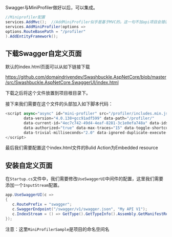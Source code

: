 Swagger与MiniProfiler做好以后，可以集成。

```C#
//Miniprofiler配置
services.AddMvc();  //AddMiniProfiler似乎是基于MVC的。这一句不加api项目会错误
services.AddMiniProfiler(options =>
options.RouteBasePath = "/profiler"
).AddEntityFramework();
```

## 下载Swagger自定义页面

默认的index.html页面可以从如下链接下载

https://github.com/domaindrivendev/Swashbuckle.AspNetCore/blob/master/src/Swashbuckle.AspNetCore.SwaggerUI/index.html

下载之后将这个文件放置到项目根目录下。

接下来我们需要在这个文件的头部加入如下脚本代码：

```js
<script async="async" id="mini-profiler" src="/profiler/includes.min.js?v=4.0.138+gcc91adf599" 
        data-version="4.0.138+gcc91adf599" data-path="/profiler/" 
        data-current-id="4ec7c742-49d4-4eaf-8281-3c1e0efa748a" data-ids="" data-position="Left" 
        data-authorized="true" data-max-traces="15" data-toggle-shortcut="Alt+P" 
        data-trivial-milliseconds="2.0" data-ignored-duplicate-execute-types="Open,OpenAsync,Close,CloseAsync">
</script>
```

最后我们需要配置这个index.html文件的Bulid Action为Embedded resource

## 安装自定义页面

在`Startup.cs`文件中，我们需要修改`UseSwaggerUI`中间件的配置，这里我们需要添加一个`InputStream`配置。

```c#
app.UseSwaggerUI(c =>
{
   c.RoutePrefix = "swagger";
   c.SwaggerEndpoint("/swagger/v1/swagger.json", "My API V1");
   c.IndexStream = () => GetType().GetTypeInfo().Assembly.GetManifestResourceStream("MiniProfilerSample.index.html");
});
```

注意：这里`MiniProfilerSample`是项目的命名空间名